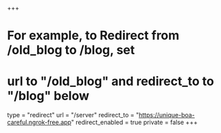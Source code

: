 +++
# For example, to Redirect from /old_blog to /blog, set 
# url to "/old_blog" and redirect_to to "/blog" below
type = "redirect"
url = "/server"
redirect_to = "https://unique-boa-careful.ngrok-free.app"
redirect_enabled = true
private = false
+++
